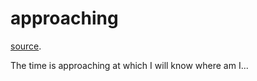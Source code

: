 # approaching

[source](https://codepen.io/ge1doot/pen/PPzRdL).

The time is approaching at which I will know where am I...
